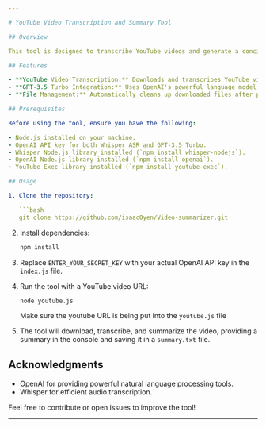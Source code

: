 ```yaml
---

# YouTube Video Transcription and Summary Tool

## Overview

This tool is designed to transcribe YouTube videos and generate a concise summary using OpenAI's Whisper ASR API and GPT-3.5 Turbo. It is particularly useful for content creators who want to quickly summarize the main points of a video for their blogs or other platforms.

## Features

- **YouTube Video Transcription:** Downloads and transcribes YouTube videos into text format.
- **GPT-3.5 Turbo Integration:** Uses OpenAI's powerful language model to generate a summary of the transcribed content.
- **File Management:** Automatically cleans up downloaded files after processing to maintain a clean workspace.

## Prerequisites

Before using the tool, ensure you have the following:

- Node.js installed on your machine.
- OpenAI API key for both Whisper ASR and GPT-3.5 Turbo.
- Whisper Node.js library installed (`npm install whisper-nodejs`).
- OpenAI Node.js library installed (`npm install openai`).
- YouTube Exec library installed (`npm install youtube-exec`).

## Usage

1. Clone the repository:

   ```bash
   git clone https://github.com/isaac0yen/Video-summarizer.git
   ```

2. Install dependencies:

   ```bash
   npm install
   ```

3. Replace `ENTER_YOUR_SECRET_KEY` with your actual OpenAI API key in the `index.js` file.

4. Run the tool with a YouTube video URL:

   ```bash
   node youtube.js
   ```

   Make sure the youtube URL is being put into the `youtube.js` file

5. The tool will download, transcribe, and summarize the video, providing a summary in the console and saving it in a `summary.txt` file.

## Acknowledgments

- OpenAI for providing powerful natural language processing tools.
- Whisper for efficient audio transcription.

Feel free to contribute or open issues to improve the tool!

---
```

